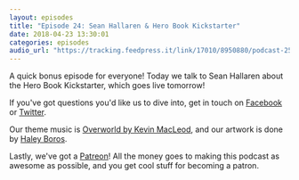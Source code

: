 ```yaml
---
layout: episodes
title: "Episode 24: Sean Hallaren & Hero Book Kickstarter"
date: 2018-04-23 13:30:01
categories: episodes
audio_url: "https://tracking.feedpress.it/link/17010/8950880/podcast-25-sean-hallaren-hero-book.mp3"
---
```

A quick bonus episode for everyone! Today we talk to Sean Hallaren about the Hero Book Kickstarter, which goes live tomorrow!

If you've got questions you'd like us to dive into, get in touch on [Facebook](https://www.facebook.com/dmsofvancouver) or [Twitter](https://www.twitter.com/dmsofvancouver).

Our theme music is [Overworld by Kevin MacLeod](https://incompetech.com/music/royalty-free/music.html), and our artwork is done by [Haley Boros](http://www.haleyboros.com/).

Lastly, we've got a [Patreon](https://www.patreon.com/dmsofvancouver)! All the money goes to making this podcast as awesome as possible, and you get cool stuff for becoming a patron.
